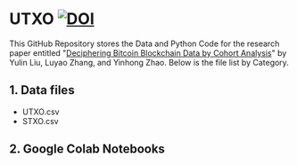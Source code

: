 # UTXO [![DOI](https://zenodo.org/badge/359854756.svg)](https://zenodo.org/badge/latestdoi/359854756)
This GitHub Repository stores the Data and Python Code for the research paper entitled "[Deciphering Bitcoin Blockchain Data by Cohort Analysis](https://arxiv.org/abs/2103.00173)" by Yulin Liu, Luyao Zhang, and Yinhong Zhao. Below is the file list by Category. 

## 1. Data files
- UTXO.csv
- STXO.csv
## 2. Google Colab Notebooks 
